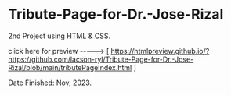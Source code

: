 # Tribute-Page-for-Dr.-Jose-Rizal
2nd Project using HTML & CSS.

click here for preview -----> [ https://htmlpreview.github.io/?https://github.com/lacson-ryl/Tribute-Page-for-Dr.-Jose-Rizal/blob/main/tributePageIndex.html ]

Date Finished: Nov, 2023.
